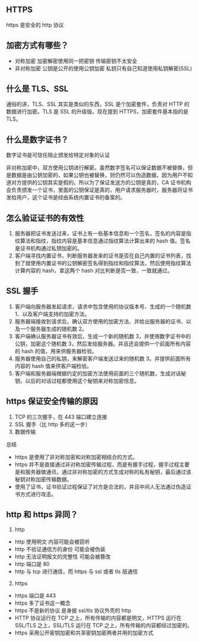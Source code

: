 ## HTTPS

https 是安全的 http 协议

## 加密方式有哪些？

- 对称加密 加密解密使用同一把密钥 传输密钥不太安全
- 非对称加密 公钥是公开的使用公钥加密 私钥只有自己知道使用私钥解密(SSL)

## 什么是 TLS、SSL

通俗的讲，TLS、SSL 其实是类似的东西，SSL 是个加密套件，负责对 HTTP 的数据进行加密。TLS 是 SSL 的升级版。现在提到 HTTPS，加密套件基本指的是 TLS。

## 什么是数字证书？

数字证书是可信任阻止颁发给特定对象的认证

非对称加密中，双方使用公钥进行解密。虽然数字签名可以保证数据不被替换，但是数据是由公钥加密的，如果公钥也被替换，则仍然可以伪造数据，因为用户不知道对方提供的公钥其实是假的。所以为了保证发送方的公钥是真的，CA 证书机构会负责颁发一个证书，里面的公钥保证是真的，用户请求服务器时，服务器将证书发给用户，这个证书是经由系统内置证书的备案的。

## 怎么验证证书的有效性

1. 服务器把证书发送过来，证书上有一些基本信息和一个签名，签名的内容是指纹算法和指纹，指纹内容是基本信息通过指纹算法计算出来的 hash 值。签名是证书机构通过私钥加密的。
2. 客户端寻找内置证书，判断服务器发来的证书是否在自己内置的证书列表，找到了就使用内置证书的公钥解密签名得到指纹和指纹算法，然后使用指纹算法计算内容的 hash，拿这两个 hash 对比判断是否一致，一致就通过。

## SSL 握手

1. 客户端向服务器发起请求，请求中包含使用的协议版本号、生成的一个随机数 1、以及客户端支持的加密方法。
2. 服务器端接收到请求后，确认双方使用的加密方法、并给出服务器的证书、以及一个服务器生成的随机数 2。
3. 客户端确认服务器证书有效后，生成一个新的随机数 3，并使用数字证书中的公钥，加密这个随机数 3，然后发给服务器。并且还会提供一个前面所有内容的 hash 的值，用来供服务器检验。
4. 服务器使用自己的私钥，来解密客户端发送过来的随机数 3。并提供前面所有内容的 hash 值来供客户端检验。
5. 客户端和服务器端根据约定的加密方法使用前面的三个随机数，生成对话秘钥，以后的对话过程都使用这个秘钥来对称加密信息。

## https 保证安全传输的原因

1. TCP 的三次握手，在 443 端口建立连接
2. SSL 握手（比 http 多的这一步）
3. 数据传输

总结

- https 是使用了非对称加密和对称加密相结合的方式。
- https 并不是直接通过非对称加密传输过程，而是有握手过程，握手过程主要是和服务器做通讯，通过非对称加密的方式生成对称的私有秘钥，最后通过该秘钥对称加密传输数据。
- 使用了证书，证书验证过程保证了对方是合法的，并且中间人无法通过伪造证书方式进行攻击。

## http 和 https 异同？

1. http

- http 使用明文 内容可能会被窃听
- http 不验证通信方的身份 可能会被伪装
- http 无法证明报文的完整性 可能会被篡改
- http 端口是 80
- http 与 tcp 进行通信，而 https 与 ssl 或者 tls 层通信

2. https

- https 端口是 443
- https 多了证书这一概念
- https 不是新的协议 是身披 ssl/tls 协议外壳的 http
- HTTP 协议运行在 TCP 之上，所有传输的内容都是明文，HTTPS 运行在 SSL/TLS 之上，SSL/TLS 运行在 TCP 之上，所有传输的内容都经过加密的。
- https 采用公开密钥加密和共享密钥加密两者并用的加密方式
